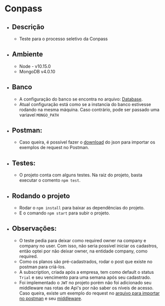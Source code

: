 # Conpass

- ## Descrição

  - Teste para o processo seletivo da Conpass

- ## Ambiente

  - Node - v10.15.0
  - MongoDB v4.0.10

- ## Banco

  - A configuração do banco se encontra no arquivo: [Database](src/config/index.js).
  - Atual configuração está como se a instancia do banco estivesse rodando na mesma máquina. Caso contrário, pode ser passado uma variavel `MONGO_PATH`

- ## Postman:

  - Caso queira, é possível fazer o [download](Conpass.postman_collection.json) do json para importar os exemplos de request no Postman.

- ## Testes:

  - O projeto conta com alguns testes. Na raiz do projeto, basta executar o comento `npm test`.

* ## Rodando o projeto

  - Rodar o `npm install` para baixar as dependências do projeto.
  - E o comando `npm start` para subir o projeto.

- ## Observações:

  - O teste pedia para deixar como required owner na company e company no user. Com isso, não seria possível iniciar os cadastros, então optei por não deixar owner, na entidade company, como required. 
  - Como os planos são pré-cadastrados, rodar o post que existe no postman para criá-los.
  - A subscription, criada após a empresa, tem como default o status `Trial` e seu vencimento para uma semana após seu cadastrado.
  - Foi implementado o `JWT` no projeto porém não foi adicionado seu middleware nas rotas de Api's por não saber os níveis de acesso. Caso queira, existe um exemplo do request no [arquivo para importar no postman](Conpass.postman_collection.json) e seu [middleware](src/middleware/verifyToken.js).